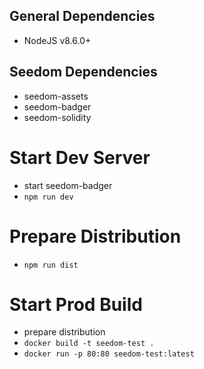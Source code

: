 ## General Dependencies
- NodeJS v8.6.0+

## Seedom Dependencies
- seedom-assets
- seedom-badger
- seedom-solidity

# Start Dev Server
- start seedom-badger
- `npm run dev`

# Prepare Distribution
- `npm run dist`

# Start Prod Build
- prepare distribution
- `docker build -t seedom-test .`
- `docker run -p 80:80 seedom-test:latest`
